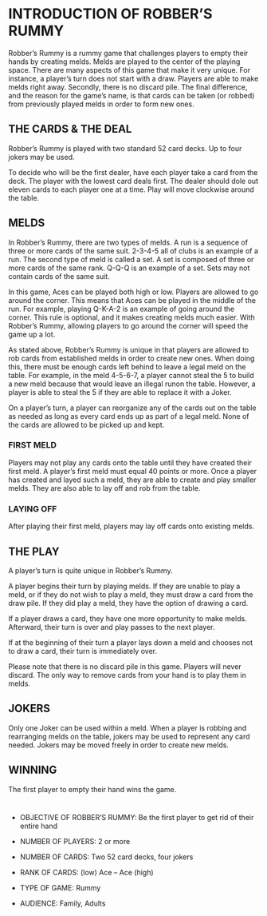 # INTRODUCTION OF ROBBER’S RUMMY
Robber’s Rummy is a rummy game that challenges players to empty their hands by creating melds.  Melds are played to the center of the playing space.  There are many aspects of this game that make it very unique.  For instance, a player’s turn does not start with a draw.  Players are able to make melds right away.  Secondly, there is no discard pile.  The final difference, and the reason for the game’s name, is that cards can be taken (or robbed) from previously played melds in order to form new ones.

## THE CARDS & THE DEAL
Robber’s Rummy is played with two standard 52 card decks.  Up to four jokers may be used.   

To decide who will be the first dealer, have each player take a card from the deck.  The player with the lowest card deals first.  The dealer should dole out eleven cards to each player one at a time.  Play will move clockwise around the table. 

## MELDS
In Robber’s Rummy, there are two types of melds. A run is a sequence of three or more cards of the same suit.  2-3-4-5 all of clubs is an example of a run.  The second type of meld is called a set.  A set is composed of three or more cards of the same rank.  Q-Q-Q is an example of a set.  Sets may not contain cards of the same suit.

In this game, Aces can be played both high or low.  Players are allowed to go around the corner.  This means that Aces can be played in the middle of the run.  For example, playing Q-K-A-2 is an example of going around the corner.  This rule is optional, and it makes creating melds much easier.  With Robber’s Rummy, allowing players to go around the corner will speed the game up a lot.

As stated above, Robber’s Rummy is unique in that players are allowed to rob cards from established melds in order to create new ones.  When doing this, there must be enough cards left behind to leave a legal meld on the table.  For example, in the meld 4-5-6-7, a player cannot steal the 5 to build a new meld because that would leave an illegal runon the table.  However, a player is able to steal the 5 if they are able to replace it with a Joker.

On a player’s turn, a player can reorganize any of the cards out on the table as needed as long as every card ends up as part of a legal meld.  None of the cards are allowed to be picked up and kept. 

### FIRST MELD

Players may not play any cards onto the table until they have created their first meld.  A player’s first meld must equal 40 points or more.  Once a player has created and layed such a meld, they are able to create and play smaller melds. They are also able to lay off and rob from the table.

### LAYING OFF

After playing their first meld, players may lay off cards onto existing melds. 

## THE PLAY
A player’s turn is quite unique in Robber’s Rummy.

A player begins their turn by playing melds.  If they are unable to play a meld, or if they do not wish to play a meld, they must draw a card from the draw pile.  If they did play a meld, they have the option of drawing a card. 

If a player draws a card, they have one more opportunity to make melds.  Afterward, their turn is over and play passes to the next player. 

If at the beginning of their turn a player lays down a meld and chooses not to draw a card, their turn is immediately over.

Please note that there is no discard pile in this game.  Players will never discard.  The only way to remove cards from your hand is to play them in melds.

## JOKERS
Only one Joker can be used within a meld.  When a player is robbing and rearranging melds on the table, jokers may be used to represent any card needed.  Jokers may be moved freely in order to create new melds.

## WINNING
The first player to empty their hand wins the game.
#
- OBJECTIVE OF ROBBER’S RUMMY: Be the first player to get rid of their entire hand

- NUMBER OF PLAYERS: 2 or more

- NUMBER OF CARDS: Two 52 card decks, four jokers

- RANK OF CARDS: (low) Ace – Ace (high)

- TYPE OF GAME: Rummy

- AUDIENCE: Family, Adults

